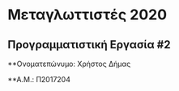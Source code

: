 # Μεταγλωττιστές 2020
## Προγραμματιστική Εργασία #2

**Ονοματεπώνυμο: Χρήστος Δήμας

**Α.Μ.: Π2017204


